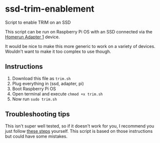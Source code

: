 # ssd-trim-enablement
Script to enable TRIM on an SSD

This script can be run on Raspberry Pi OS with an SSD connected via the [Homerun Adapter 1](https://homerun.network/products/adapter-1.html) device. 

It would be nice to make this more generic to work on a variety of devices. Wouldn't want to make it too complex to use though. 

## Instructions

1. Download this file as `trim.sh`
2. Plug everything in (ssd, adapter, pi)
3. Boot Raspberry Pi OS
4. Open terminal and execute `chmod +x trim.sh`
5. Now run `sudo trim.sh`

## Troubleshooting tips
This isn't super well tested, so if it doesn't work for you, I recommend you just follow [these steps](https://www.jeffgeerling.com/blog/2020/enabling-trim-on-external-ssd-on-raspberry-pi) yourself. This script is based on those instructions but could have some mistakes.


